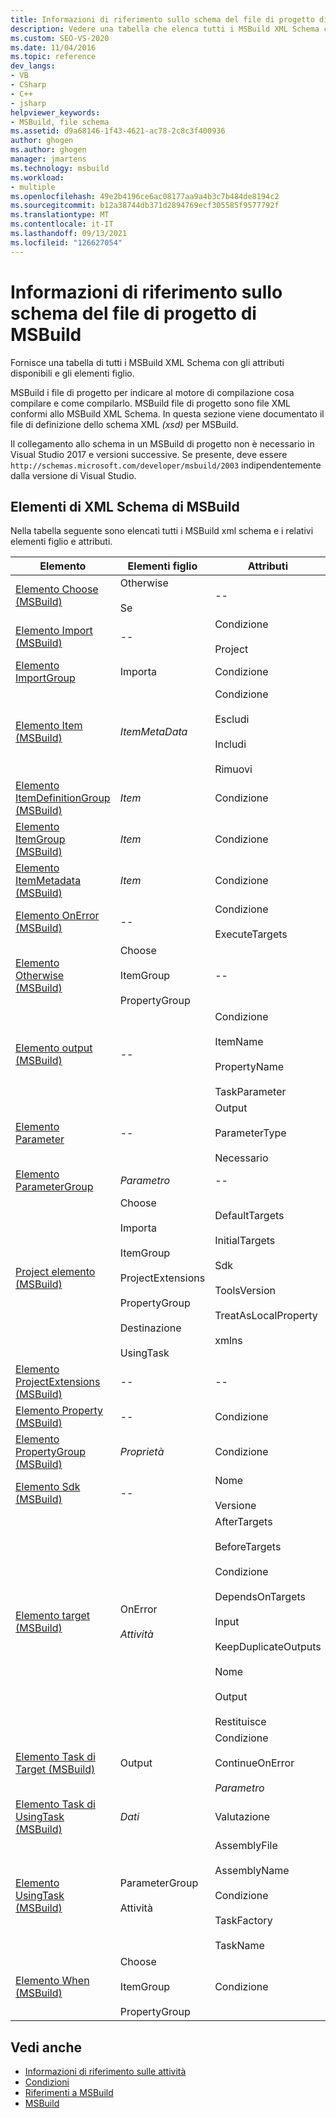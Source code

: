 ```yaml
---
title: Informazioni di riferimento sullo schema del file di progetto di MSBuild | Microsoft Docs
description: Vedere una tabella che elenca tutti i MSBuild XML Schema con gli attributi disponibili e gli elementi figlio.
ms.custom: SEO-VS-2020
ms.date: 11/04/2016
ms.topic: reference
dev_langs:
- VB
- CSharp
- C++
- jsharp
helpviewer_keywords:
- MSBuild, file schema
ms.assetid: d9a68146-1f43-4621-ac78-2c8c3f400936
author: ghogen
ms.author: ghogen
manager: jmartens
ms.technology: msbuild
ms.workload:
- multiple
ms.openlocfilehash: 49e2b4196ce6ac08177aa9a4b3c7b484de8194c2
ms.sourcegitcommit: b12a38744db371d2894769ecf305585f9577792f
ms.translationtype: MT
ms.contentlocale: it-IT
ms.lasthandoff: 09/13/2021
ms.locfileid: "126627054"
---
```

# <a name="msbuild-project-file-schema-reference"></a>Informazioni di riferimento sullo schema del file di progetto di MSBuild

Fornisce una tabella di tutti i MSBuild XML Schema con gli attributi disponibili e gli elementi figlio.

 MSBuild i file di progetto per indicare al motore di compilazione cosa compilare e come compilarlo. MSBuild file di progetto sono file XML conformi allo MSBuild XML Schema. In questa sezione viene documentato il file di definizione dello schema XML *(xsd)* per MSBuild.

Il collegamento allo schema in un MSBuild di progetto non è necessario in Visual Studio 2017 e versioni successive. Se presente, deve essere ` http://schemas.microsoft.com/developer/msbuild/2003` indipendentemente dalla versione di Visual Studio.

## <a name="msbuild-xml-schema-elements"></a>Elementi di XML Schema di MSBuild

 Nella tabella seguente sono elencati tutti i MSBuild xml schema e i relativi elementi figlio e attributi.

|Elemento|Elementi figlio|Attributi|
|-------------|--------------------|----------------|
|[Elemento Choose (MSBuild)](../msbuild/choose-element-msbuild.md)|Otherwise<br /><br /> Se|--|
|[Elemento Import (MSBuild)](../msbuild/import-element-msbuild.md)|--|Condizione<br /><br /> Project|
|[Elemento ImportGroup](../msbuild/importgroup-element.md)|Importa|Condizione|
|[Elemento Item (MSBuild)](../msbuild/item-element-msbuild.md)|*ItemMetaData*|Condizione<br /><br /> Escludi<br /><br /> Includi<br /><br /> Rimuovi|
|[Elemento ItemDefinitionGroup (MSBuild)](../msbuild/itemdefinitiongroup-element-msbuild.md)|*Item*|Condizione|
|[Elemento ItemGroup (MSBuild)](../msbuild/itemgroup-element-msbuild.md)|*Item*|Condizione|
|[Elemento ItemMetadata (MSBuild)](../msbuild/itemmetadata-element-msbuild.md)|*Item*|Condizione|
|[Elemento OnError (MSBuild)](../msbuild/onerror-element-msbuild.md)|--|Condizione<br /><br /> ExecuteTargets|
|[Elemento Otherwise (MSBuild)](../msbuild/otherwise-element-msbuild.md)|Choose<br /><br /> ItemGroup<br /><br /> PropertyGroup|--|
|[Elemento output (MSBuild)](../msbuild/output-element-msbuild.md)|--|Condizione<br /><br /> ItemName<br /><br /> PropertyName<br /><br /> TaskParameter|
|[Elemento Parameter](../msbuild/parameter-element.md)|--|Output<br /><br /> ParameterType<br /><br /> Necessario|
|[Elemento ParameterGroup](../msbuild/parametergroup-element.md)|*Parametro*|--|
|[Project elemento (MSBuild)](../msbuild/project-element-msbuild.md)|Choose<br /><br /> Importa<br /><br /> ItemGroup<br /><br /> ProjectExtensions<br /><br /> PropertyGroup<br /><br /> Destinazione<br /><br /> UsingTask|DefaultTargets<br /><br /> InitialTargets<br /><br /> Sdk<br /><br /> ToolsVersion<br /><br /> TreatAsLocalProperty<br /><br /> xmlns|
|[Elemento ProjectExtensions (MSBuild)](../msbuild/projectextensions-element-msbuild.md)|--|--|
|[Elemento Property (MSBuild)](../msbuild/property-element-msbuild.md)|--|Condizione|
|[Elemento PropertyGroup (MSBuild)](../msbuild/propertygroup-element-msbuild.md)|*Proprietà*|Condizione|
|[Elemento Sdk (MSBuild)](../msbuild/sdk-element-msbuild.md)|--|Nome<br /><br /> Versione|
|[Elemento target (MSBuild)](../msbuild/target-element-msbuild.md)|OnError<br /><br /> *Attività*|AfterTargets<br /><br /> BeforeTargets<br /><br /> Condizione<br /><br /> DependsOnTargets<br /><br /> Input<br /><br /> KeepDuplicateOutputs<br /><br /> Nome<br /><br /> Output<br /><br /> Restituisce|
|[Elemento Task di Target (MSBuild)](../msbuild/task-element-msbuild.md)|Output|Condizione<br /><br /> ContinueOnError<br /><br /> *Parametro*|
|[Elemento Task di UsingTask (MSBuild)](../msbuild/taskbody-element-msbuild.md)|*Dati*|Valutazione|
|[Elemento UsingTask (MSBuild)](../msbuild/usingtask-element-msbuild.md)|ParameterGroup<br /><br /> Attività|AssemblyFile<br /><br /> AssemblyName<br /><br /> Condizione<br /><br /> TaskFactory<br /><br /> TaskName|
|[Elemento When (MSBuild)](../msbuild/when-element-msbuild.md)|Choose<br /><br /> ItemGroup<br /><br /> PropertyGroup|Condizione|

## <a name="see-also"></a>Vedi anche

- [Informazioni di riferimento sulle attività](../msbuild/msbuild-task-reference.md)
- [Condizioni](../msbuild/msbuild-conditions.md)
- [Riferimenti a MSBuild](../msbuild/msbuild-reference.md)
- [MSBuild](../msbuild/msbuild.md)
